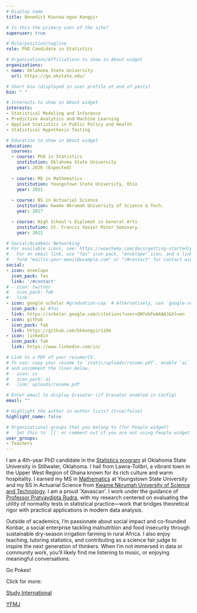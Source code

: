 ```yaml
---
# Display name
title: Benedict Kuunaa-eguo Kongyir

# Is this the primary user of the site?
superuser: true

# Role/position/tagline
role: PhD Candidate in Statistics

# Organizations/Affiliations to show in About widget
organizations:
- name: Oklahoma State University
  url: https://go.okstate.edu/

# Short bio (displayed in user profile at end of posts)
bio: " "

# Interests to show in About widget
interests:
- Statistical Modeling and Inference
- Predictive Analytics and Machine Learning
- Applied Statistics in Public Policy and Health
- Statistical Hypothesis Testing

# Education to show in About widget
education:
  courses:
  - course: PhD in Statistics
    institution: Oklahoma State University
    year: 2026 (Expected)
    
  - course: MS in Mathematics
    institution: Youngstown State University, Ohio
    year: 2021
    
  - course: BS in Actuarial Science
    institution: Kwame Nkrumah University of Science & Tech.
    year: 2017

  - course: High School's Diplomat in General Arts
    institution: St. Francis Xavier Minor Seminary.
    year: 2012

# Social/Academic Networking
# For available icons, see: https://wowchemy.com/docs/getting-started/page-builder/#icons
#   For an email link, use "fas" icon pack, "envelope" icon, and a link in the
#   form "mailto:your-email@example.com" or "/#contact" for contact widget.
social:
- icon: envelope
  icon_pack: fas
  link: '/#contact'
# - icon: twitter
#   icon_pack: fab
#   link: 
- icon: google-scholar #graduation-cap  # Alternatively, use `google-scholar` icon from `ai` icon pack
  icon_pack: ai #fas
  link: https://scholar.google.com/citations?user=QNfekFwAAAAJ&hl=en
- icon: github
  icon_pack: fab
  link: https://github.com/bkkongyir1106
- icon: linkedin
  icon_pack: fab
  link: https://www.linkedin.com/in/

# Link to a PDF of your resume/CV.
# To use: copy your resume to `static/uploads/resume.pdf`, enable `ai` icons in `params.toml`, 
# and uncomment the lines below.
# - icon: cv
#   icon_pack: ai
#   link: uploads/resume.pdf

# Enter email to display Gravatar (if Gravatar enabled in Config)
email: ""

# Highlight the author in author lists? (true/false)
highlight_name: false

# Organizational groups that you belong to (for People widget)
#   Set this to `[]` or comment out if you are not using People widget.
user_groups:
- Teachers
---
```



I am a 4th-year PhD candidate in the [Statistics program](https://cas.okstate.edu/statistics/) at Oklahoma State University in Stillwater, Oklahoma. I hail from Lawra-Tolibri, a vibrant town in the Upper West Region of Ghana known for its rich culture and warm hospitality. I earned my MS in [Mathematics](https://academics.ysu.edu/mathematics-and-statistics) at Youngstown State University and my BS in Actuarial Science from [Kwame Nkrumah University of Science and Technology](https://www.knust.edu.gh/). I am a proud 'Xavascan'. I work under the guidance of [Professor Pratyaydipta Rudra](https://experts.okstate.edu/prudra), with my research centered on evaluating the utility of normality tests in statistical practice—work that bridges theoretical rigor with practical applications in modern data analysis.

Outside of academics, I’m passionate about social impact and co-founded Konbar, a social enterprise tackling malnutrition and food insecurity through sustainable dry-season irrigation farming in rural Africa. I also enjoy teaching, tutoring statistics, and contributing as a science fair judge to inspire the next generation of thinkers. When I’m not immersed in data or community work, you’ll likely find me listening to music, or enjoying meaningful conversations.

Go Pokes!   

Click for more:

[Study International](https://studyinternational.com/news/nobel-peace-prize/)

[YFMJ](https://www.youtube.com/watch?v=xGNqkI32yX0)
